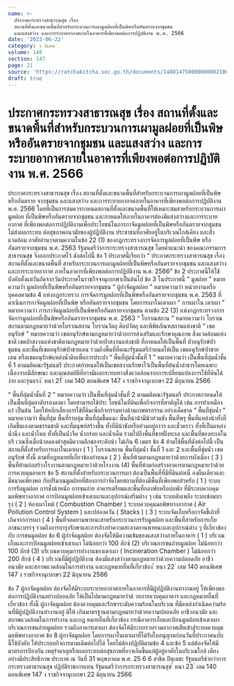 ```yaml
---
name: >-
  ประกาศกระทรวงสาธารณสุข เรื่อง
  สถานที่ตั้งและขนาดพื้นที่สำหรับกระบวนการเผามูลฝอยที่เป็นพิษหรืออันตรายจากชุมชน
  และแสงสว่าง และการระบายอากาศภายในอาคารที่เพียงพอต่อการปฏิบัติงาน พ.ศ. 2566
date: '2023-06-22'
category: ง พิเศษ
volume: 140
section: 147
page: 21
source: 'https://ratchakitcha.soc.go.th/documents/140D147S0000000002100.pdf'
draft: true
---
```


# ประกาศกระทรวงสาธารณสุข เรื่อง สถานที่ตั้งและขนาดพื้นที่สำหรับกระบวนการเผามูลฝอยที่เป็นพิษหรืออันตรายจากชุมชน และแสงสว่าง และการระบายอากาศภายในอาคารที่เพียงพอต่อการปฏิบัติงาน พ.ศ. 2566

ประกาศกระทรวงสาธารณสุข เรื่อง สถานที่ตั้งและขนาดพื้นที่สำหรับกระบวนการเผามูลฝอยที่เป็นพิษหรืออันตราย จากชุมชน และแสงสว่าง และการระบายอากาศภายในอาคารที่เพียงพอต่อการปฏิบัติงาน พ.ศ. 2566 โดยที่เป็นการสมควรกาหนดสถานที่ตั้งและขนาดพื้นที่ให้เหมาะสมสาหรับกระบวนการเผามูลฝอย ที่เป็นพิษหรืออันตรายจากชุมชน และกาหนดให้ภายในอาคารต้องมีแสงสว่างและการระบายอากาศ ที่เพียงพอต่อการปฏิบัติงานเพื่อประโยชน์ในการกาจัดมูลฝอยที่เป็นพิษหรืออันตรายจากชุมชนไม่ส่งผลกระทบ ต่อสุขภาพอนามัยของผู้ปฏิบัติงาน ประชาชนที่อาศัยอยู่ในบริเวณใกล้เคียง และสิ่งแวดล้อม อาศัยอำนาจตามความในข้อ 22 (1) ของกฎกระทรวงการจัดการมูลฝอยที่เป็นพิษ หรืออันตรายจากชุมชน พ.ศ. 2563 รัฐมนตรีว่าการกระทรวงสาธารณสุข โดยคำแนะนำ ของคณะกรรมการสาธารณสุข จึงออกประกาศไว้ ดังต่อไปนี้ ข้อ 1 ประกาศนี้เรียกว่า “ ประกาศกระทรวงสาธารณสุข เรื่อง สถานที่ตั้งและขนาดพื้นที่ สาหรับกระบวนการเผามูลฝอยที่เป็นพิษหรืออันตรายจากชุมชน และแสงสว่าง และการระบายอากาศ ภายในอาคารที่เพียงพอต่อการปฏิบัติงาน พ.ศ. 2566” ข้อ 2 ประกาศนี้ให้ใช้บังคับตั้งแต่วันถัดจากวันประกาศในราชกิจจานุเบกษาเป็นต้นไป ข้อ 3 ในประกาศนี้ “ มูลฝอย ” หมายความว่ำ มูลฝอยที่เป็นพิษหรืออันตรายจากชุมชน “ ผู้กำจัดมูลฝอย ” หมายความว่า หน่วยงานหรือบุคคลตามข้อ 4 แห่งกฎกระทรวง การจัดการมูลฝอยที่เป็นพิษหรืออันตรายจากชุมชน พ.ศ. 2563 ที่ดาเนินการกาจัดมูลฝอยที่เป็นพิษ หรืออันตรายจากชุมชน โดยการเผาในเตาเผา “ การเผาใน เตาเผา ” หมายความว่า การกาจัดมูลฝอยที่เป็นพิษหรืออันตรายจากชุมชน ตามข้อ 22 (3) แห่งกฎกระทรวงการจัดการมูลฝอยที่เป็นพิษหรืออันตรายจากชุมชน พ.ศ. 2563 “ โบราณสถาน ” หมายความว่า โบราณสถานตามกฎหมายว่าด้วยโบราณสถาน โบราณวัตถุ ศิลปวัตถุ และพิพิธภัณฑสถานแห่งชาติ “ เขตอนุรักษ์ ” หมายความว่า เขตอนุรักษ์ตามกฎหมายว่าด้วยการส่งเสริมและรักษาคุณภาพ สิ่งแวดล้อมแห่งชาติ เขตป่าสงวนแห่งชาติตามกฎหมายว่าด้วยป่าสงวนแห่งชาติ ที่กาหนดให้เป็นพื้นที่ ป่าอนุรักษ์ป่าชุมชน และพื้นที่เขตอนุรักษ์ป่าชายเลน รวมถึงพื้นที่ที่คณะรัฐมนตรีกำหนดให้เป็น เขตอนุรักษ์ป่าชายเลน หรือเขตอนุรักษ์แหล่งน้ำดิบเพื่อการประปา “ พื้นที่ลุ่มน้ำชั้นที่ 1 ” หมายความว่า เป็นพื้นที่ลุ่มน้ำชั้นที่ 1 ตามมติคณะรัฐมนตรี ประกาศกำหนดให้เป็นเขตสงวนรักษาไว้เป็นพื้นที่ต้นน้ำลำธารโดยเฉพาะ เนื่องจากมีลักษณะ และคุณสมบัติที่อาจมีผลกระทบทางสิ่งแวดล้อมจากการเปลี่ยนแปลงการใช้ที่ดินได้ง่าย และรุนแรง ้ หนา 21 ่ เลม 140 ตอนพิเศษ 147 ง ราชกิจจานุเบกษา 22 มิถุนายน 2566

“ พื้นที่ลุ่มน้ำชั้นที่ 2 ” หมายความว่า เป็นพื้นที่ลุ่มน้ำชั้นที่ 2 ตามมติคณะรัฐมนตรี ประกาศกาหนดให้เป็นพื้นที่ลุ่มลาดับรองลงมา โดยสามารถใช้ประ โยชน์ในที่ดินเพื่อกิจการที่สาคัญได้ เช่น การทำเหมืองแร่ เป็นต้น โดยให้หลีกเลี่ยงการใช้ที่ดินเพื่อกิจกรรมทางด้านเกษตรกรรม อย่างเด็ดขาด “ พื้นที่ชุ่มน้ำ ” หมายความว่า พื้นที่ลุ่ม พื้นที่ราบลุ่ม พื้นที่ลุ่มชื้นแฉะ พื้นที่ฉ่าน้ามีน้าท่วมขัง พื้นที่พรุ พื้นที่แหล่งน้าทั้งที่เกิดขึ้นเองตามธรรมชาติ และที่มนุษย์สร้างขึ้น ทั้งที่มีน้าขังหรือท่วมอยู่ถาวร และชั่วคราว ทั้งที่เป็นแหล่งน้ำนิ่ง และน้ำไหล ทั้งที่เป็นน้ำจืด น้ำกร่อย และน้ำเค็ม รวมไปถึงพื้นที่ชายฝั่งทะเล และพื้นที่ของทะเลในบริ เวณซึ่งเมื่อน้าลดลงต่าสุดมีความลึกของระดับน้า ไม่เกิน 6 เมตร ข้อ 4 ห้ามใช้พื้นที่ดังต่อไปนี้ เป็นสถานที่ตั้งสำหรับการเผาในเตาเผา ( 1 ) โบราณสถาน พื้นที่ลุ่มน้ำ ชั้นที่ 1 และ 2 และพื้นที่ชุ่มน้ำ เขตอนุรักษ์ ทั้งนี้ ตามที่กฎหมายที่เกี่ยวข้องกำหนด ( 2 ) พื้นที่ห้ามตามกฎหมายว่าด้วยการผังเมือง ( 3 ) พื้นที่ห้ามก่อสร้างโรงงานตามกฎหมายว่าด้วยโรงงาน (4) พื้นที่ห้ามก่อสร้างอาคารตามกฎหมายว่าด้วยการควบคุมอาคาร ข้อ 5 สถานที่ตั้งสำหรับกระบวนการเผา ต้องเป็นพื้นที่ที่มีที่ดินต่อเนื่ องผืนเดียวและมีขนาดเพียงพอ กับปริมาณมูลฝอยที่ต้องการกำจัดโดยสถานที่ต้องมีพื้นที่เพียงพอสำหรับ ( 1 ) ระบบการรับมูลฝอย การชั่งน้าหนัก การขนถ่าย อาคารเตรียมและพื้นที่กองพักหรือบ่อพัก ที่มีระบบควบคุมมลพิษทางอากาศ การป้อนมูลฝอยเข้าเตาเผาและอุปกรณ์เสริมต่าง ๆ เช่น ระบบดับเพลิง ระบบซ่อมบารุง ( 2 ) ห้องเผาไหม้ ( Combustion Chamber ) ระบบควบคุมมลพิษทางอากาศ ( Air Pollution Control System ) และปล่องควัน ( Stacks ) ( 3 ) ระบบจัดเก็บหรือกาจัดขี้เถ้าที่เกิดจากการเผา ( 4 ) พื้นที่จอดยานพาหนะสาหรับกระบวนการรับมูลฝอย และพื้นที่สาหรับการเก็บภาชนะบรรจุ รวมถึงการบารุงรักษาและการล้างทำความสะอาดยานพาหนะและอุปกรณ์ต่าง ๆ ที่เกี่ยวข้องกับ การขนมูลฝอย ข้อ 6 ผู้กำจัดมูลฝอย ต้องจัดให้มีความเข้มของแสงสว่างภายในอาคาร ( 1 ) บริเวณเก็บและการป้อนมูลฝอยเข้าเตาเผา ไม่น้อยกว่า 100 ลักซ์ (2) บริเวณการขนถ่ายมูลฝอย ไม่น้อยกว่า 100 ลักซ์ (3) บริเวณควบคุมการทำงานของเตาเผา ( Incineration Chamber ) ไม่น้อยกว่า 200 ลักซ์ ( 4 ) บริเวณที่มีผู้ปฏิบัติงาน ต้องมีแสงสว่างตามกฎหมายว่าด้วยความปลอดภัย อาชีวอนามัย และสภาพแวดล้อมในการทำงาน และกฎหมายอื่นที่เกี่ยวข้อง ้ หนา 22 ่ เลม 140 ตอนพิเศษ 147 ง ราชกิจจานุเบกษา 22 มิถุนายน 2566

ข้อ 7 ผู้กาจัดมูลฝอย ต้องจัดให้มีระบบระบายอากาศภายในอาคารที่มีผู้ปฏิบัติงานทางานอยู่ ให้เพียงพอต่อการปฏิบัติงานอย่างปลอดภัย ให้เป็นไปตามกฎหมายว่าด้ วยการควบคุมอาคาร และกฎหมายอื่นที่เกี่ยวข้อง ทั้งนี้ ผู้กาจัดมูลฝอย ต้องควบคุมและรักษาระดับความร้อนในบริเวณ ที่มีแหล่งกำเนิดควำมร้อนที่มีผู้ปฏิบัติงานทำงานอยู่ มิให้ เกินมาตรฐานตามกฎหมายว่าด้วยความปลอดภัย อาชีวอนามัย และสภาพแวดล้อมในการทำงาน และกฎ หมายอื่นที่เกี่ยวข้อง กรณีอาคารเก็บและป้อนมูลฝอยเข้าเตาเผา บริเวณการขนถ่ายมูลฝอย รวมถึงอาคารเตาเผา ต้องจัดให้มีระบบรวบรวมอากาศเสียเข้าสู่ระบบควบคุมมลพิษทางอากาศ ข้อ 8 ผู้กาจัดมูลฝอย โดยการเผาในเตาเผาที่ได้รับใบอนุญาตก่อนวันที่ประกาศฉบับนี้ใช้บังคับ ให้ประกอบกิจการตามเดิมต่อไปได้ โดยไม่ต้องปฏิบัติตามข้อ 4 และข้อ 5 แต่ต้องจัดให้มีมาตรการป้องกัน เหตุรำคาญหรือผลกระทบต่อสุขภาพที่อาจเกิดขึ้นแก่ผู้อยู่อาศัยในบริเวณใกล้ เคียงอย่างมีประสิทธิภาพ ประกาศ ณ วันที่ 31 พฤษภาคม พ.ศ. 25 6 6 สาธิต ปิตุเตชะ รัฐมนตรีช่วยว่าการกระทรวงสาธารณสุข ปฏิบัติราชการแทน รัฐมนตรีว่าการกระทรวงสาธารณสุข ้ หนา 23 ่ เลม 140 ตอนพิเศษ 147 ง ราชกิจจานุเบกษา 22 มิถุนายน 2566
